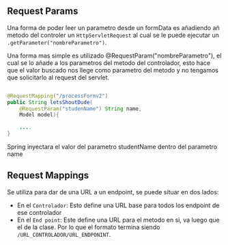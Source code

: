 
## Request Params

Una forma de poder leer un parametro desde un formData es añadiendo añ metodo del 
controler un `HttpServletRequest` al cual se le puede ejecutar un `.getParameter("nombreParametro")`. 

Una forma mas simple es utilizado @RequestParam("nombreParametro"), el cual se lo añade a los parametros del metodo del controlador, esto hace que el valor buscado nos llege como parametro del metodo y no tengamos que solicitarlo al request del servlet. 

```java

@RequestMapping("/processFormv2")
public String letsShoutDude(
	@RequestParam("studenName") String name,
	Model model){

	....
}
```


Spring inyectara el valor del parametro studentName dentro del parametro name



## Request Mappings
Se utiliza para dar de una URL a un endpoint, se puede situar en dos lados: 
- En el `Controlador`: Esto define una URL base para todos los endpoint de ese controlador
- En el `End point`: Este define una URL para el metodo en si, va luego que el de la clase. Por lo que el formato termina siendo `/URL_CONTROLADOR/URL_ENDPONINT`.